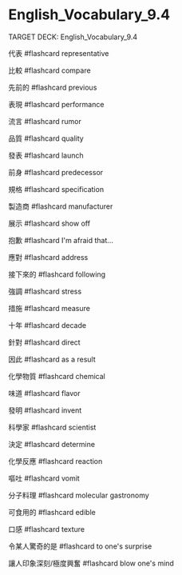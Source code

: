 # English_Vocabulary_9.4

TARGET DECK: English_Vocabulary_9.4

代表 #flashcard 
representative

比較 #flashcard 
compare

先前的 #flashcard 
previous

表現 #flashcard 
performance

流言 #flashcard 
rumor

品質 #flashcard 
quality

發表 #flashcard 
launch

前身 #flashcard 
predecessor

規格 #flashcard 
specification

製造商 #flashcard 
manufacturer

展示 #flashcard 
show off

抱歉 #flashcard 
I'm afraid that...

應對 #flashcard 
address

接下來的 #flashcard 
following

強調 #flashcard 
stress

措施 #flashcard 
measure

十年 #flashcard 
decade

針對 #flashcard 
direct

因此 #flashcard 
as a result 

化學物質 #flashcard 
chemical

味道 #flashcard 
flavor

發明 #flashcard 
invent

科學家 #flashcard 
scientist

決定 #flashcard 
determine

化學反應 #flashcard 
reaction

嘔吐 #flashcard 
vomit

分子料理 #flashcard 
molecular gastronomy

可食用的 #flashcard 
edible

口感 #flashcard 
texture

令某人驚奇的是 #flashcard 
to one's surprise

讓人印象深刻/極度興奮 #flashcard 
blow one's mind


